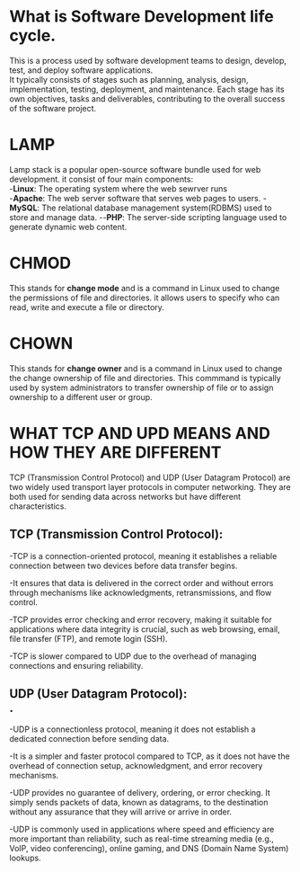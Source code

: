 # What is Software Development life cycle.

This is a process used by software development teams to design, develop, test, and deploy software applications.<br>
It typically consists of stages such as planning, analysis, design, implementation, testing, deployment, and maintenance. Each stage has its own objectives, tasks and deliverables, contributing to the overall success of the software project.
# LAMP
Lamp stack is a popular open-source software bundle used for web development. it consist of four main components:<br>
-**Linux**: The operating system where the web sewrver runs<br>
-**Apache**: The web server software that serves web pages to users.
-**MySQL**: The relational database management system(RDBMS) used to store and manage data.
--**PHP**: The server-side scripting language used to generate dynamic web content.

# CHMOD
This stands for **change mode** and is a command in Linux used to change the permissions of file and directories. it allows users to specify who can read, write and execute a file or directory.
# CHOWN
This stands for **change owner** and is a command in Linux used to change the change ownership of file and directories. This commmand is typically used by system administrators to transfer ownership of file or to assign ownership to a different user or group.
# WHAT TCP AND UPD MEANS AND HOW THEY ARE DIFFERENT

TCP (Transmission Control Protocol) and UDP (User Datagram Protocol) are two widely used transport layer protocols in computer networking. They are both used for sending data across networks but have different characteristics.<br>

## TCP (Transmission Control Protocol):<br>

-TCP is a connection-oriented protocol, meaning it establishes a reliable connection between two devices before data transfer begins.<br>

-It ensures that data is delivered in the correct order and without errors through mechanisms like acknowledgments, retransmissions, and flow control.<br>

-TCP provides error checking and error recovery, making it suitable for applications where data integrity is crucial, such as web browsing, email, file transfer (FTP), and remote login (SSH).<br>

-TCP is slower compared to UDP due to the overhead of managing connections and ensuring reliability.<br>

## UDP (User Datagram Protocol):<br>.

-UDP is a connectionless protocol, meaning it does not establish a dedicated connection before sending data.<br>

-It is a simpler and faster protocol compared to TCP, as it does not have the overhead of connection setup, acknowledgment, and error recovery mechanisms.<br>

-UDP provides no guarantee of delivery, ordering, or error checking. It simply sends packets of data, known as datagrams, to the destination without any assurance that they will arrive or arrive in order.<br>

-UDP is commonly used in applications where speed and efficiency are more important than reliability, such as real-time streaming media (e.g., VoIP, video conferencing), online gaming, and DNS (Domain Name System) lookups.
